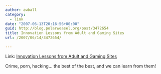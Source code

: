 ```yaml
---
author: awball
category:
  - link
date: "2007-06-13T20:16:56+00:00"
guid: http://blog.polarweasel.org/post/3472654
title: Innovation Lessons from Adult and Gaming Sites
url: /2007/06/14/3472654/

---
```

Link: [Innovation Lessons from Adult and Gaming Sites](http://www.cio.com/article/print/117050)

Crime, porn, hacking… the best of the best, and we can learn from them!
